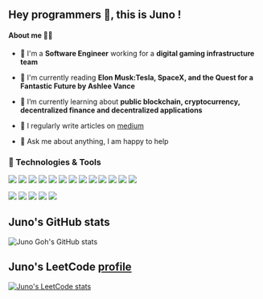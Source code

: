 ## Hey programmers 👋, this is Juno !
#### About me 👨‍💻

- 🏦 I'm a <b>Software Engineer</b> working for a <b>digital gaming infrastructure team</b>

- 📖 I'm currently reading <b>Elon Musk:Tesla, SpaceX, and the Quest for a Fantastic Future by Ashlee Vance</b>

- 🔬 I’m currently learning about <b>public blockchain, cryptocurrency, decentralized finance and decentralized applications</b>

- 📝 I regularly write articles on [medium](https://medium.com/@juno.the.programmer)

- 💬 Ask me about anything, I am happy to help



### 🔧 Technologies & Tools
<p align="left"> 
<img src="https://img.shields.io/badge/JavaScript-323330?style=for-the-badge&logo=javascript&logoColor=F7DF1E">
<img src="https://img.shields.io/badge/TypeScript-007ACC?style=for-the-badge&logo=typescript&logoColor=white">
<img src="https://img.shields.io/badge/React-20232A?style=for-the-badge&logo=react&logoColor=61DAFB">
<img src="https://img.shields.io/badge/Vue.js-35495E?style=for-the-badge&logo=vuedotjs&logoColor=4FC08D">
<img src="https://img.shields.io/badge/storybook-FF4785?style=for-the-badge&logo=storybook&logoColor=white">
<img src="https://img.shields.io/badge/Ant%20Design-1890FF?style=for-the-badge&logo=antdesign&logoColor=white">
<img src="https://img.shields.io/badge/Babel-F9DC3E?style=for-the-badge&logo=babel&logoColor=white">
<img src="https://img.shields.io/badge/Bootstrap-563D7C?style=for-the-badge&logo=bootstrap&logoColor=white">
<img src="https://img.shields.io/badge/Cypress-17202C?style=for-the-badge&logo=cypress&logoColor=white">
<img src="https://img.shields.io/badge/Webpack-8DD6F9?style=for-the-badge&logo=Webpack&logoColor=white">
<img src="https://img.shields.io/badge/Yarn-2C8EBB?style=for-the-badge&logo=yarn&logoColor=white">
<img src="https://img.shields.io/badge/Vite-B73BFE?style=for-the-badge&logo=vite&logoColor=FFD62E">
<img src="https://img.shields.io/badge/Sass-CC6699?style=for-the-badge&logo=sass&logoColor=white">
<p>
<img src="https://img.shields.io/badge/PHP-777BB4?style=for-the-badge&logo=php&logoColor=white">
<img src="https://img.shields.io/badge/Laravel-FF2D20?style=for-the-badge&logo=laravel&logoColor=white">
<img src="https://img.shields.io/badge/Python-FFD43B?style=for-the-badge&logo=python&logoColor=blue">
<img src="https://img.shields.io/badge/Docker-2CA5E0?style=for-the-badge&logo=docker&logoColor=white">
<img src="https://img.shields.io/badge/kubernetes-326ce5.svg?&style=for-the-badge&logo=kubernetes&logoColor=white">

## Juno's GitHub stats
![Juno Goh's GitHub stats](https://github-readme-stats.vercel.app/api?username=juno-the-programmer&show_icons=true&theme=dark)

## Juno's LeetCode [profile](https://leetcode.com/junoinbox)
[![Juno's LeetCode stats](https://leetcode-stats-six.vercel.app/api?username=junoinbox&theme=dark)](https://leetcode.com/junoinbox)